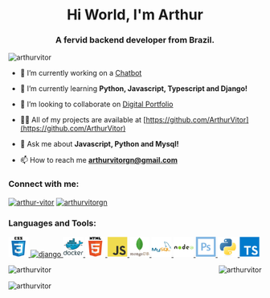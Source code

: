<h1 align="center">Hi World, I'm Arthur</h1>
<h3 align="center">A fervid backend developer from Brazil.</h3>

<p align="left"> <img src="https://komarev.com/ghpvc/?username=arthurvitor&label=Profile%20views&color=0e75b6&style=flat" alt="arthurvitor" /> </p>

- 🔭 I’m currently working on a [Chatbot](https://github.com/ArthurVitor/Chatbot)

- 🌱 I’m currently learning **Python, Javascript, Typescript and Django!**

- 👯 I’m looking to collaborate on [Digital Portfolio](https://github.com/ArthurVitor/Portfolio)

- 👨‍💻 All of my projects are available at [https://github.com/ArthurVitor](https://github.com/ArthurVitor)

- 💬 Ask me about **Javascript, Python and Mysql!**

- 📫 How to reach me **arthurvitorgn@gmail.com**

<h3 align="left">Connect with me:</h3>
<p align="left">
<a href="https://linkedin.com/in/arthur-vitor" target="blank"><img align="center" src="https://raw.githubusercontent.com/rahuldkjain/github-profile-readme-generator/master/src/images/icons/Social/linked-in-alt.svg" alt="arthur-vitor" height="30" width="40" /></a>
<a href="https://www.hackerrank.com/arthurvitorgn" target="blank"><img align="center" src="https://raw.githubusercontent.com/rahuldkjain/github-profile-readme-generator/master/src/images/icons/Social/hackerrank.svg" alt="arthurvitorgn" height="30" width="40" /></a>
</p>

<h3 align="left">Languages and Tools:</h3>
<p align="left"> <a href="https://www.w3schools.com/css/" target="_blank" rel="noreferrer"> <img src="https://raw.githubusercontent.com/devicons/devicon/master/icons/css3/css3-original-wordmark.svg" alt="css3" width="40" height="40"/> </a> <a href="https://www.djangoproject.com/" target="_blank" rel="noreferrer"> <img src="https://cdn.worldvectorlogo.com/logos/django.svg" alt="django" width="40" height="40"/> </a> <a href="https://www.docker.com/" target="_blank" rel="noreferrer"> <img src="https://raw.githubusercontent.com/devicons/devicon/master/icons/docker/docker-original-wordmark.svg" alt="docker" width="40" height="40"/> </a> <a href="https://www.w3.org/html/" target="_blank" rel="noreferrer"> <img src="https://raw.githubusercontent.com/devicons/devicon/master/icons/html5/html5-original-wordmark.svg" alt="html5" width="40" height="40"/> </a> <a href="https://developer.mozilla.org/en-US/docs/Web/JavaScript" target="_blank" rel="noreferrer"> <img src="https://raw.githubusercontent.com/devicons/devicon/master/icons/javascript/javascript-original.svg" alt="javascript" width="40" height="40"/> </a> <a href="https://www.mongodb.com/" target="_blank" rel="noreferrer"> <img src="https://raw.githubusercontent.com/devicons/devicon/master/icons/mongodb/mongodb-original-wordmark.svg" alt="mongodb" width="40" height="40"/> </a> <a href="https://www.mysql.com/" target="_blank" rel="noreferrer"> <img src="https://raw.githubusercontent.com/devicons/devicon/master/icons/mysql/mysql-original-wordmark.svg" alt="mysql" width="40" height="40"/> </a> <a href="https://nodejs.org" target="_blank" rel="noreferrer"> <img src="https://raw.githubusercontent.com/devicons/devicon/master/icons/nodejs/nodejs-original-wordmark.svg" alt="nodejs" width="40" height="40"/> </a> <a href="https://www.photoshop.com/en" target="_blank" rel="noreferrer"> <img src="https://raw.githubusercontent.com/devicons/devicon/master/icons/photoshop/photoshop-line.svg" alt="photoshop" width="40" height="40"/> </a> <a href="https://www.python.org" target="_blank" rel="noreferrer"> <img src="https://raw.githubusercontent.com/devicons/devicon/master/icons/python/python-original.svg" alt="python" width="40" height="40"/> </a> <a href="https://www.typescriptlang.org/" target="_blank" rel="noreferrer"> <img src="https://raw.githubusercontent.com/devicons/devicon/master/icons/typescript/typescript-original.svg" alt="typescript" width="40" height="40"/> </a> </p>

<p><img align="right" src="https://github-readme-stats.vercel.app/api/top-langs?username=arthurvitor&show_icons=true&locale=en&layout=compact" alt="arthurvitor" /></p>

<p>&nbsp;<img align="left" src="https://github-readme-stats.vercel.app/api?username=arthurvitor&show_icons=true&locale=en" alt="arthurvitor" /></p>

<p><img align="center" src="https://github-readme-streak-stats.herokuapp.com/?user=arthurvitor&" alt="arthurvitor" /></p>
